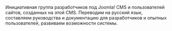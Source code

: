 Инициативная группа разработчиков под Joomla! CMS и пользователей сайтов, созданных на этой CMS. Переводим на русский язык, составляем руководства и документацию для разработчиков и опытных пользователей, развиваем возможности системы.
